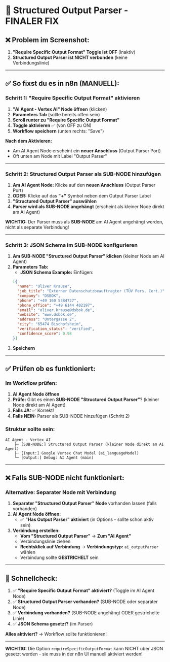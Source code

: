 # 🔧 Structured Output Parser - FINALER FIX

## ❌ Problem im Screenshot:

1. **"Require Specific Output Format" Toggle ist OFF** (inaktiv)
2. **Structured Output Parser ist NICHT verbunden** (keine Verbindungslinie)

---

## ✅ So fixst du es in n8n (MANUELL):

### Schritt 1: "Require Specific Output Format" aktivieren

1. **"AI Agent - Vertex AI" Node öffnen** (klicken)
2. **Parameters Tab** (sollte bereits offen sein)
3. **Scroll runter zu "Require Specific Output Format"**
4. **Toggle aktivieren** ✅ (von OFF zu ON)
5. **Workflow speichern** (unten rechts: "Save")

**Nach dem Aktivieren:**
- Am AI Agent Node erscheint ein **neuer Anschluss** (Output Parser Port)
- Oft unten am Node mit Label "Output Parser"

---

### Schritt 2: Structured Output Parser als SUB-NODE hinzufügen

1. **Am AI Agent Node:** Klicke auf den **neuen Anschluss** (Output Parser Port)
2. **ODER:** Klicke auf das **"+"** Symbol neben dem Output Parser Label
3. **"Structured Output Parser" auswählen**
4. **Parser wird als SUB-NODE angehängt** (erscheint als kleiner Node direkt am AI Agent)

**WICHTIG:** Der Parser muss als **SUB-NODE** am AI Agent angehängt werden, nicht als separate Verbindung!

---

### Schritt 3: JSON Schema im SUB-NODE konfigurieren

1. **Am SUB-NODE "Structured Output Parser" klicken** (kleiner Node am AI Agent)
2. **Parameters Tab:**
   - **JSON Schema Example:** Einfügen:
   ```json
   [{
     "name": "Oliver Krause",
     "job_title": "Externer Datenschutzbeauftragter (TÜV Pers. Cert.)",
     "company": "DSBOK",
     "phone": "+49 160 5384727",
     "phone_office": "+49 6144 402197",
     "email": "oliver.krause@dsbok.de",
     "website": "www.dsbok.de",
     "address": "Untergasse 2",
     "city": "65474 Bischofsheim",
     "verification_status": "verified",
     "confidence_score": 0.98
   }]
   ```
3. **Speichern**

---

## ✅ Prüfen ob es funktioniert:

### Im Workflow prüfen:

1. **AI Agent Node öffnen**
2. **Prüfe:** Gibt es einen **SUB-NODE "Structured Output Parser"**? (kleiner Node direkt am AI Agent)
3. **Falls JA:** ✅ Korrekt!
4. **Falls NEIN:** Parser als SUB-NODE hinzufügen (Schritt 2)

### Struktur sollte sein:

```
AI Agent - Vertex AI
    ├─ [SUB-NODE:] Structured Output Parser (kleiner Node direkt am AI Agent)
    ├─ [Input:] Google Vertex Chat Model (ai_languageModel)
    └─ [Output:] Debug: AI Agent (main)
```

---

## ❌ Falls SUB-NODE nicht funktioniert:

### Alternative: Separater Node mit Verbindung

1. **Separater "Structured Output Parser" Node** vorhanden lassen (falls vorhanden)
2. **AI Agent Node öffnen:**
   - ✅ **"Has Output Parser" aktiviert** (in Options - sollte schon aktiv sein)
3. **Verbindung erstellen:**
   - **Vom "Structured Output Parser"** → **Zum "AI Agent"**
   - Verbindungslinie ziehen
   - **Rechtsklick auf Verbindung** → **Verbindungstyp:** `ai_outputParser` wählen
   - Verbindung sollte **GESTRICHELT** sein

---

## 🎯 Schnellcheck:

1. ✅ **"Require Specific Output Format" aktiviert?** (Toggle im AI Agent Node)
2. ✅ **Structured Output Parser vorhanden?** (SUB-NODE oder separater Node)
3. ✅ **Verbindung vorhanden?** (SUB-NODE angehängt ODER gestrichelte Linie)
4. ✅ **JSON Schema gesetzt?** (im Parser)

**Alles aktiviert?** → Workflow sollte funktionieren!

---

**WICHTIG:** Die Option `requireSpecificOutputFormat` kann NICHT über JSON gesetzt werden - sie muss in der n8n UI manuell aktiviert werden!

